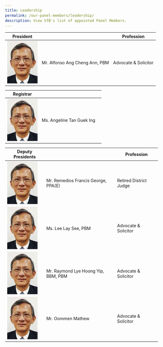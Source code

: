 ```yaml
---
title: Leadership
permalink: /our-panel-members/leadership/
description: View STB's list of appointed Panel Members.
---
```

| President |  | Profession  |
| -------- | -------- | -------- |
![](/images/Our%20Panel%20Members/Leadership/mr-alfonso.jpg)| Mr. Alfonso Ang Cheng Ann,  PBM     | Advocate & Solicitor |


| Registrar |  |  |
| -------- | -------- | -------- |
![](/images/Our%20Panel%20Members/Leadership/mr-alfonso.jpg)| Ms. Angeline Tan Guek Ing    |  |


| Deputy Presidents |  | Profession |
| -------- | -------- | -------- |
![](/images/Our%20Panel%20Members/Leadership/mr-alfonso.jpg)| Mr. Remedios Francis George,  PPA(E) | Retired District Judge |  
![](/images/Our%20Panel%20Members/Leadership/mr-alfonso.jpg)| Ms. Lee Lay See, PBM | Advocate & Solicitor |
![](/images/Our%20Panel%20Members/Leadership/mr-alfonso.jpg)| Mr. Raymond Lye Hoong Yip, BBM, PBM | Advocate & Solicitor |
![](/images/Our%20Panel%20Members/Leadership/mr-alfonso.jpg)| Mr. Oommen Mathew | Advocate & Solicitor |